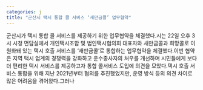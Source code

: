 ```yaml
---
categories: j
title: "군산시 택시 통합 콜 서비스 ‘새만금콜’ 업무협약"
---
```

군산시가 택시 통합 콜 서비스를 제공하기 위한 업무협약을 체결했다.시는 22일 오후 3시 시청 면담실에서 개인택시조합 및 법인택시협의회 대표자와 새만금콜과 희망콜로 이원화돼 있는 택시 호출 서비스를 ‘새만금콜’로 통합하는 업무협약을 체결했다.이번 협약은 지역 택시 업계의 경쟁력을 강화하고 운수종사자의 처우를 개선하며 시민들에게 보다 더 편리한 택시 서비스를 제공하고자 통합 콜서비스 도입에 의견을 모았다.택시 호출 서비스 통합을 위해 지난 2021년부터 협의를 추진했었지만, 운영 방식 등의 의견 차이로 많은 어려움을 겪어왔다.그러나